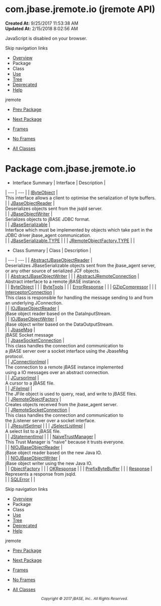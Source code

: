 # com.jbase.jremote.io (jremote   API)

**Created At:** 9/25/2017 11:53:38 AM  
**Updated At:** 2/15/2018 8:02:56 AM  

<script type="text/javascript"><!--
    try {
        if (location.href.indexOf('is-external=true') == -1) {
            parent.document.title="com.jbase.jremote.io (jremote   API)";
        }
    }
    catch(err) {
    }
//--></script><noscript><div>JavaScript is disabled on your browser.</div></noscript><!-- ========= START OF TOP NAVBAR ======= -->
<!--   -->
Skip navigation links
<!--   -->
- [Overview](../../../../overview-summary.html)
- Package
- Class
- [Use](/39250-io/com_jbase_jremote_io_package-use)
- [Tree](/39250-io/com_jbase_jremote_io_package-tree)
- [Deprecated](../../../../deprecated-list.html)
- [Help](../../../../help-doc.html)


jremote <br>

- [Prev Package](/30312-jagent/jremote-api)
- [Next Package](/39251-charset/com_jbase_jremote_io_charset_package-summary)


- [Frames](../../../../index.html?com/jbase/jremote/io//39250-io/com_jbase_jremote_io_package-summary)
- [No Frames](/39250-io/com_jbase_jremote_io_package-summary)


- [All Classes](../../../../allclasses-noframe.html)


<script type="text/javascript"><!--
  allClassesLink = document.getElementById("allclasses_navbar_top");
  if(window==top) {
    allClassesLink.style.display = "block";
  }
  else {
    allClassesLink.style.display = "none";
  }
  //--></script>
<!--   -->
<!-- ========= END OF TOP NAVBAR ========= -->
# Package com.jbase.jremote.io

- <caption><span>Interface Summary</span><span class="tabEnd"> </span></caption>| Interface | Description |
| --- | --- |
| [IByteObject](/39250-io/com_jbase_jremote_io_ibyteobject "interface in com.jbase.jremote.io") | <br>This interface allows a client to optimise the serialization of byte buffers.<br> |
| [JBaseObjectReader](/39250-io/com_jbase_jremote_io_jbaseobjectreader "interface in com.jbase.jremote.io") | <br>Deserializes objects sent from the jsqld server.<br> |
| [JBaseObjectWriter](/39250-io/com_jbase_jremote_io_jbaseobjectwriter "interface in com.jbase.jremote.io") | <br>Serializes objects to jBASE JDBC format.<br> |
| [JBaseSerializable](/39250-io/com_jbase_jremote_io_jbaseserializable "interface in com.jbase.jremote.io") | <br>Interface which must be implemented by objects which take part in the<br> JDBC driver  jbase\_agent communication.<br> |
| [JBaseSerializable.TYPE](/39226-inflow/com_jbase_jremote_io_JBaseSerializable.TYPE "interface in com.jbase.jremote.io") |   |
| [JRemoteObjectFactory.TYPE](/39250-io/com_jbase_jremote_io_JRemoteObjectFactory.TYPE "interface in com.jbase.jremote.io") |   |
- <caption><span>Class Summary</span><span class="tabEnd"> </span></caption>| Class | Description |
| --- | --- |
| [AbstractJBaseObjectReader](/39250-io/com_jbase_jremote_io_abstractjbaseobjectreader "class in com.jbase.jremote.io") | <br>Deserializes JBaseSerializable objects sent from the jbase\_agent server,<br> or any other source of serialized JCF objects.<br> |
| [AbstractJBaseObjectWriter](/39250-io/com_jbase_jremote_io_abstractjbaseobjectwriter "class in com.jbase.jremote.io") |   |
| [AbstractJRemoteConnection](/39250-io/com_jbase_jremote_io_abstractjremoteconnection "class in com.jbase.jremote.io") | <br>Abstract interface to a remote jBASE instance.<br> |
| [ByteObject](/39250-io/com_jbase_jremote_io_byteobject "class in com.jbase.jremote.io") |   |
| [ByteTools](/39250-io/com_jbase_jremote_io_ByteTools "class in com.jbase.jremote.io") |   |
| [ErrorResponse](/39250-io/com_jbase_jremote_io_errorresponse "class in com.jbase.jremote.io") |   |
| [GZipCompressor](/39250-io/com_jbase_jremote_io_GZipCompressor "class in com.jbase.jremote.io") |   |
| [InterceptorConnection](/39250-io/com_jbase_jremote_io_interceptorconnection "class in com.jbase.jremote.io") | <br>This class is responsible for handling the message sending to and from<br> an underlying JConnection.<br> |
| [IOJBaseObjectReader](/39250-io/com_jbase_jremote_io_iojbaseobjectreader "class in com.jbase.jremote.io") | <br>jBase object reader based on the DataInputStream.<br> |
| [IOJBaseObjectWriter](/39250-io/com_jbase_jremote_io_iojbaseobjectwriter "class in com.jbase.jremote.io") | <br>jBase object writer based on the DataOutputStream.<br> |
| [JbaseMsg](/39250-io/com_jbase_jremote_io_JbaseMsg "class in com.jbase.jremote.io") | <br>jBASE Socket message<br> |
| [JbaseSocketConnection](/39250-io/com_jbase_jremote_io_JbaseSocketConnection "class in com.jbase.jremote.io") | <br>This class handles the connection and communication to<br> a jBASE server over a socket interface using the JbaseMsg<br> protocol.<br> |
| [JConnectionImpl](/39250-io/com_jbase_jremote_io_jconnectionimpl "class in com.jbase.jremote.io") | <br>The connection to a remote jBASE instance implemented<br> using a IO messages over an abstract connection.<br> |
| [JCursorImpl](/39250-io/com_jbase_jremote_io_jcursorimpl "class in com.jbase.jremote.io") | <br>A cursor to a jBASE file.<br> |
| [JFileImpl](/39250-io/com_jbase_jremote_io_jfileimpl "class in com.jbase.jremote.io") | <br>The JFile object is used to query, read, and write to jBASE files.<br> |
| [JRemoteObjectFactory](/39250-io/com_jbase_jremote_io_JRemoteObjectFactory "class in com.jbase.jremote.io") | <br>Creates objects received from the jbase\_agent server.<br> |
| [JRemoteSocketConnection](/39250-io/com_jbase_jremote_io_jremotesocketconnection "class in com.jbase.jremote.io") | <br>This class handles the connection and communication to<br> the jListener server over a socket interface.<br> |
| [JResultSetImpl](/39250-io/com_jbase_jremote_io_jresultsetimpl "class in com.jbase.jremote.io") |   |
| [JSelectListImpl](/39250-io/com_jbase_jremote_io_jselectlistimpl "class in com.jbase.jremote.io") | <br>A select list to a jBASE file.<br> |
| [JStatementImpl](/39250-io/com_jbase_jremote_io_jstatementimpl "class in com.jbase.jremote.io") |   |
| [NaiveTrustManager](/39250-io/com_jbase_jremote_io_NaiveTrustManager "class in com.jbase.jremote.io") | <br>This Trust Manager is "naive" because it trusts everyone.<br> |
| [NIOJBaseObjectReader](/39250-io/com_jbase_jremote_io_niojbaseobjectreader "class in com.jbase.jremote.io") | <br>jBase object reader based on the new Java IO.<br> |
| [NIOJBaseObjectWriter](/39250-io/com_jbase_jremote_io_niojbaseobjectwriter "class in com.jbase.jremote.io") | <br>jBase object writer using the new Java IO.<br> |
| [ObjectFactory](/39250-io/com_jbase_jremote_io_objectfactory "class in com.jbase.jremote.io") |   |
| [OKResponse](/39250-io/com_jbase_jremote_io_okresponse "class in com.jbase.jremote.io") |   |
| [PrefixByteBuffer](/39250-io/com_jbase_jremote_io_PrefixByteBuffer "class in com.jbase.jremote.io") |   |
| [Response](/39250-io/com_jbase_jremote_io_response "class in com.jbase.jremote.io") | <br>Represents a response from jsqld.<br> |
| [SQLError](/39250-io/com_jbase_jremote_io_sqlerror "class in com.jbase.jremote.io") |   |
<!-- ======= START OF BOTTOM NAVBAR ====== -->
<!--   -->
Skip navigation links
<!--   -->
- [Overview](../../../../overview-summary.html)
- Package
- Class
- [Use](/39250-io/com_jbase_jremote_io_package-use)
- [Tree](/39250-io/com_jbase_jremote_io_package-tree)
- [Deprecated](../../../../deprecated-list.html)
- [Help](../../../../help-doc.html)


jremote <br>

- [Prev Package](/30312-jagent/jremote-api)
- [Next Package](/39251-charset/com_jbase_jremote_io_charset_package-summary)


- [Frames](../../../../index.html?com/jbase/jremote/io//39250-io/com_jbase_jremote_io_package-summary)
- [No Frames](/39250-io/com_jbase_jremote_io_package-summary)


- [All Classes](../../../../allclasses-noframe.html)


<script type="text/javascript"><!--
  allClassesLink = document.getElementById("allclasses_navbar_bottom");
  if(window==top) {
    allClassesLink.style.display = "block";
  }
  else {
    allClassesLink.style.display = "none";
  }
  //--></script>
<!--   -->
<!-- ======== END OF BOTTOM NAVBAR ======= -->
<small>			<center>			<i>Copyright © 2017 jBASE, Inc.. All Rights Reserved.</i>		</center></small>
